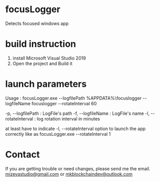 # focusLogger
Detects focused windows app

# build instruction
1. install Microsoft Visual Studio 2019
2. Open the project and Build it

# launch parameters
Usage :
focusLogger.exe --logfilePath %APPDATA%\focuslogger --logfileName focuslogger --rotateInterval 60

-p, --logfilePath : LogFile's path 
-f, --logfileName : LogFile's name 
-l, --rotateInterval : log rotation interval in minutes

at least have to indicate -l, --rotateInterval option to launch the app correctly
like as
focusLogger.exe --rotateInterval 1

# Contact
If you are getting trouble or need changes, please send me the email.
mizevastudio@gmail.com or mkblockchaindev@outlook.com
